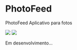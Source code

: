 # PhotoFeed
PhotoFeed Aplicativo para fotos

<img src="https://user-images.githubusercontent.com/79378229/186537359-c6b57d99-ddcb-48df-913c-9c67434a704e.png" height=“400”> <img src="https://user-images.githubusercontent.com/79378229/186537443-5585090f-8aab-4e46-bd99-9d75f05fd611.png" height=“400”>

Em desenvolvimento...
